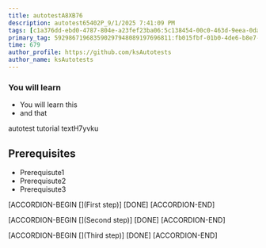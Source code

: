 ```yaml
---
title: autotestA8XB76
description: autotest65402P_9/1/2025 7:41:09 PM
tags: [c1a376dd-ebd0-4787-804e-a23fef23ba06:5c138454-00c0-463d-9eea-0da8fb174924,197f4ec4-6c14-5b5e-9fb3-058e21403d41:tech/73554900100700000996,c1a376dd-ebd0-4787-804e-a23fef23ba06:4625ac99-30b5-4df6-a6c5-f840dd406e80/1bf8f1d5-d54a-41e0-b203-d94deae18a3c]
primary_tag: 592986719683590297948089197696811:fb015fbf-01b0-4de6-b8e7-3581716bf898
time: 679
author_profile: https://github.com/ksAutotests
author_name: ksAutotests
---
```

### You will learn
- You will learn this
- and that

autotest tutorial textH7yvku

## Prerequisites
- Prerequisute1
- Prerequisute2
- Prerequisute3

[ACCORDION-BEGIN [](First step)]
[DONE]
[ACCORDION-END]

[ACCORDION-BEGIN [](Second step)]
[DONE]
[ACCORDION-END]

[ACCORDION-BEGIN [](Third step)]
[DONE]
[ACCORDION-END]

